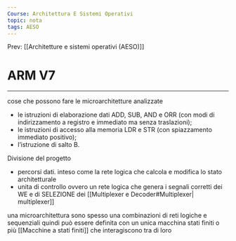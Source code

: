 ```yaml
---
Course: Architettura E Sistemi Operativi
topic: nota
tags: AESO
---
```


Prev: [[Architetture e sistemi operativi (AESO)]]

# ARM V7
---
cose che possono fare le microarchitetture analizzate

- le istruzioni di elaborazione dati ADD, SUB, AND e ORR (con modi di indirizzamento a registro e immediato ma senza traslazioni);
- le istruzioni di accesso alla memoria LDR e STR (con spiazzamento immediato positivo);
- l’istruzione di salto B.

Divisione del progetto

- percorsi dati. inteso come la rete logica che calcola e modifica lo stato architetturale
- unita di controllo ovvero un rete logica che genera i segnali corretti dei WE e di SELEZIONE dei [[Multiplexer e Decoder#Multiplexer| multiplexer]]

una microarchitettura sono spesso una combinazioni di reti logiche e sequenziali quindi può essere definita con un unica macchina stati finiti o più [[Macchine a stati finiti]] che interagiscono tra di loro


